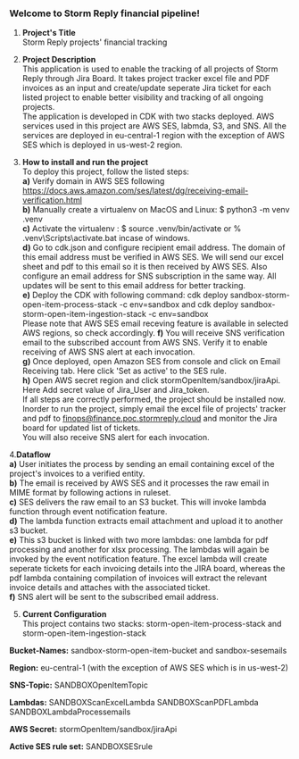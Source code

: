 
### Welcome to Storm Reply financial pipeline!

1. **Project's Title**\
 Storm Reply projects' financial tracking 

 2. **Project Description**\
 This application is used to enable the tracking of all projects of Storm Reply through Jira Board. It takes project tracker excel file and PDF invoices as an input and create/update seperate Jira ticket for each listed project to enable better visibility and tracking of all ongoing projects.<br />
 The application is developed in CDK with two stacks deployed. AWS services used in this project are AWS SES, labmda, S3, and SNS. All the services are deployed in eu-central-1 region with the exception of AWS SES which is deployed in us-west-2 region.

 3. **How to install and run the project**\
To deploy this project, follow the listed steps: <br />
  **a)** Verify domain in AWS SES following https://docs.aws.amazon.com/ses/latest/dg/receiving-email-verification.html<br />
  **b)**  Manually create a virtualenv on MacOS and Linux: $ python3 -m venv .venv<br />
  **c)**  Activate the virtualenv : $ source .venv/bin/activate or % .venv\Scripts\activate.bat incase of windows.<br />
  **d)** Go to cdk.json and configure recipient email address. The domain of this email address must be verified in AWS SES. We will send our excel sheet and pdf to this email so it is then received by AWS SES. Also configure an email address for SNS subscription in the same way. All updates will be sent to this email address for better tracking.<br />
  **e)** Deploy the CDK with following command: cdk deploy sandbox-storm-open-item-process-stack -c env=sandbox and cdk deploy sandbox-storm-open-item-ingestion-stack -c env=sandbox<br />
  Please note that AWS SES email receving feature is available in selected AWS regions, so check accordingly.
  **f)** You will receive SNS verification email to the subscribed account from AWS SNS. Verify it to enable receiving of AWS SNS alert at each invocation.<br />
  **g)** Once deployed, open Amazon SES from console and click on Email Receiving tab. Here click 'Set as active' to the SES rule.<br />
  **h)** Open AWS secret region and click stormOpenItem/sandbox/jiraApi. Here Add secret value of Jira_User and Jira_token.<br />
   If all steps are correctly performed, the project should be installed now.<br />
   Inorder to run the project, simply email the excel file of projects' tracker and pdf to finops@finance.poc.stormreply.cloud and monitor the Jira board for updated list of tickets.<br />
 You will also receive SNS alert for each invocation.

4.**Dataflow** <br />
**a)** User initiates the process by sending an email containing excel of the project's invoices to a verified entity.<br />
**b)** The email is received by AWS SES and it processes the raw email in MIME format by following actions in ruleset.<br /> 
**c)** SES delivers the raw email to an S3 bucket. This will invoke lambda function through event notification feature.<br /> 
**d)** The lambda function extracts email attachment and upload it to another s3 bucket.<br />
**e)** This s3 bucket is linked with two more lambdas: one lambda for pdf processing and another for xlsx processing. The lambdas will again be invoked by the event notification feature. The excel lambda will create seperate tickets for each invoicing details into the JIRA board, whereas the pdf lambda containing compilation of invoices will extract the relevant invoice details and attaches with the associated ticket.<br />
**f)** SNS alert will be sent to the subscribed email address.



5. **Current Configuration** <br />
This project contains two stacks: storm-open-item-process-stack and storm-open-item-ingestion-stack 

**Bucket-Names:**
sandbox-storm-open-item-bucket and sandbox-sesemails

**Region:**
eu-central-1 (with the exception of AWS SES which is in us-west-2)

**SNS-Topic:**
SANDBOXOpenItemTopic

**Lambdas:**
SANDBOXScanExcelLambda
SANDBOXScanPDFLambda
SANDBOXLambdaProcessemails

**AWS Secret:**
stormOpenItem/sandbox/jiraApi

**Active SES rule set:**
SANDBOXSESrule 

